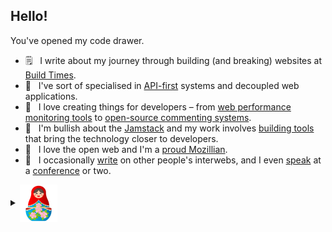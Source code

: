 ## Hello!

You've opened my code drawer.

- 🗒 &nbsp; I write about my journey through building (and breaking) websites at [Build Times](https://eduardoboucas.com/).
- 🧩 &nbsp; I've sort of specialised in [API-first](https://www.youtube.com/watch?v=MGMomf8Ogw0) systems and decoupled web applications.
- 🔧 &nbsp; I love creating things for developers – from [web performance monitoring tools](https://www.youtube.com/watch?v=qYVhlsmFykI) to [open-source commenting systems](https://staticman.net/).
- 🚀 &nbsp; I'm bullish about the [Jamstack](https://jamstack.org/) and my work involves [building tools](https://www.youtube.com/watch?v=fPvfeP1lzTY&t=2s) that bring the technology closer to developers.
- 🦖 &nbsp; I love the open web and I'm a [proud Mozillian](https://wiki.developer.mozilla.org/en-US/profiles/eduardoboucas).
- 🎤 &nbsp; I occasionally [write](https://css-tricks.com/author/eduardoboucas/) on other people's interwebs, and I even [speak](https://speakerdeck.com/eduardoboucas) at a [conference](https://www.youtube.com/watch?v=pmTM9he3iqA&t=1s) or two.

<details>
  <summary><a href="#"><img valign="middle" width="60" src="https://raw.githubusercontent.com/eduardoboucas/eduardoboucas/master/russian-doll.png"/></a></summary>
  <details>
    <summary><a href="#"><img valign="middle" width="55" src="https://raw.githubusercontent.com/eduardoboucas/eduardoboucas/master/russian-doll.png"/></a></summary>
    <details>
      <summary><a href="#"><img valign="middle" width="50" src="https://raw.githubusercontent.com/eduardoboucas/eduardoboucas/master/russian-doll.png"/></a></summary>
      <details>
        <summary><a href="#"><img valign="middle" width="45" src="https://raw.githubusercontent.com/eduardoboucas/eduardoboucas/master/russian-doll.png"/></a></summary>
        <details>
          <summary><a href="#"><img valign="middle" width="40" src="https://raw.githubusercontent.com/eduardoboucas/eduardoboucas/master/russian-doll.png"/></a></summary>
          <details>
            <summary><a href="#"><img valign="middle" width="35" src="https://raw.githubusercontent.com/eduardoboucas/eduardoboucas/master/russian-doll.png"/></a></summary>
              <details>
                <summary><a href="#"><img valign="middle" width="30" src="https://raw.githubusercontent.com/eduardoboucas/eduardoboucas/master/russian-doll.png"/></a></summary>
                <details>
                  <summary><a href="#"><img valign="middle" width="25" src="https://raw.githubusercontent.com/eduardoboucas/eduardoboucas/master/russian-doll.png"/></a></summary>
                  🏳️‍🌈               
                </details>                
              </details>
            </details>
          </details>
        </details>
      </details>
    </details>
  </details>
</details>
